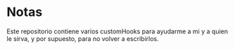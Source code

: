 # Notas

Este repositorio contiene varios customHooks para ayudarme a mi y a quien le sirva, y por supuesto, para no volver a escribirlos.